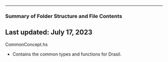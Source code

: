 --------------------------------------------------
### Summary of Folder Structure and File Contents
Last updated: July 17, 2023
--------------------------------------------------

CommonConcept.hs
  - Contains the common types and functions for Drasil. 
